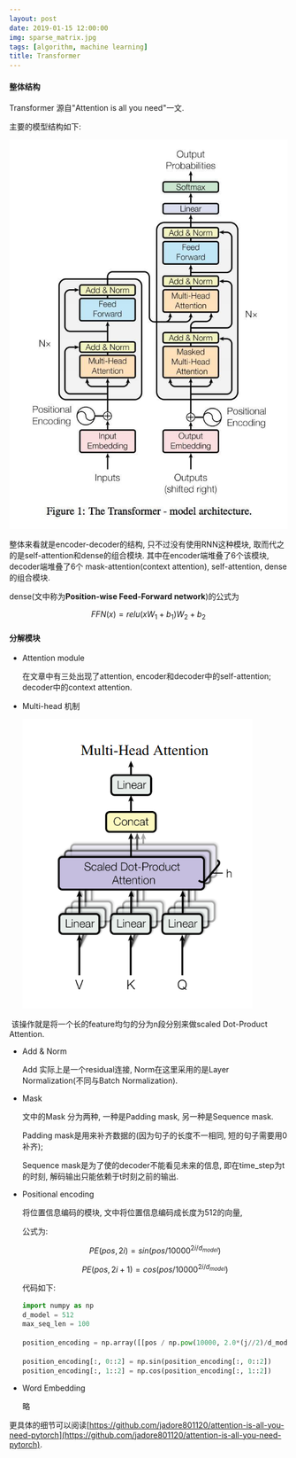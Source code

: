 ```yaml
---
layout: post
date: 2019-01-15 12:00:00
img: sparse_matrix.jpg
tags: [algorithm, machine learning]
title: Transformer
---
```


#### 整体结构

Transformer 源自"Attention is all you need"一文.

主要的模型结构如下:

![](../assets/img/trans1.jpeg)

整体来看就是encoder-decoder的结构, 只不过没有使用RNN这种模块, 取而代之的是self-attention和dense的组合模块. 其中在encoder端堆叠了6个该模块, decoder端堆叠了6个 mask-attention(context attention), self-attention, dense的组合模块.

 dense(文中称为**Position-wise Feed-Forward network**)的公式为 

$$FFN(x) = relu(xW_{1}+b_{1})W_{2}+b_{2}$$

#### 分解模块

* Attention module

  在文章中有三处出现了attention, encoder和decoder中的self-attention; decoder中的context attention.

* Multi-head 机制

  ![](../assets/img/multihead.png)

​         该操作就是将一个长的feature均匀的分为n段分别来做scaled Dot-Product Attention. 

* Add & Norm

  Add 实际上是一个residual连接, Norm在这里采用的是Layer Normalization(不同与Batch Normalization).

* Mask 

  文中的Mask 分为两种, 一种是Padding mask, 另一种是Sequence mask. 

  Padding mask是用来补齐数据的(因为句子的长度不一相同, 短的句子需要用0补齐);

  Sequence mask是为了使的decoder不能看见未来的信息, 即在time_step为t的时刻, 解码输出只能依赖于t时刻之前的输出.

* Positional encoding

  将位置信息编码的模块, 文中将位置信息编码成长度为512的向量,

  公式为:

  $$PE(pos, 2i) = sin(pos/10000^{2i/d_{model}})$$  

  $$PE(pos,2i+1)=cos(pos/10000^{2i/d_{model}})$$  

  代码如下:

  ```python
  import numpy as np
  d_model = 512
  max_seq_len = 100
  
  position_encoding = np.array([[pos / np.pow(10000, 2.0*(j//2)/d_model) for j in     	range(d_model)] for pos in range(max_seq_len)])
  
  position_encoding[:, 0::2] = np.sin(position_encoding[:, 0::2])
  position_encoding[:, 1::2] = np.cos(position_encoding[:, 1::2])
  ```

* Word Embedding

  略



更具体的细节可以阅读[https://github.com/jadore801120/attention-is-all-you-need-pytorch](https://github.com/jadore801120/attention-is-all-you-need-pytorch).